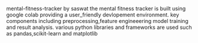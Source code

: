 mental-fitness-tracker by saswat
the mental fitness tracker is built using google colab providing a user_friendly devlopement environment. key components including preprocessing,feature engineeering model training and result analysis. various python libraries and frameworks are used such as pandas,scikit-learn and matplotlib
